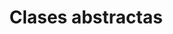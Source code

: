 ---
title: 'Clases abstractas'
description: 'Clases abstractas'
pubDate: 'Mar 27 2025'
isDraft: true
---
